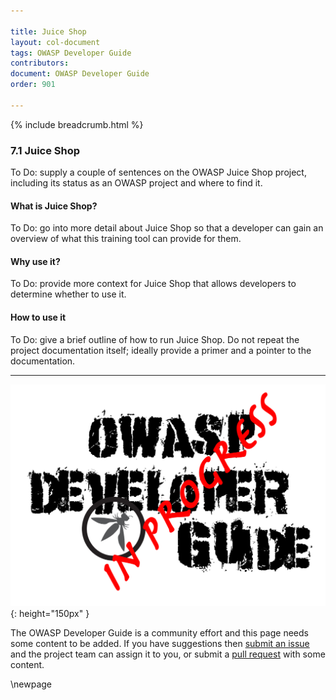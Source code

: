 ```yaml
---

title: Juice Shop
layout: col-document
tags: OWASP Developer Guide
contributors:
document: OWASP Developer Guide
order: 901

---
```


{% include breadcrumb.html %}

### 7.1 Juice Shop

To Do: supply a couple of sentences on the OWASP Juice Shop project,
including its status as an OWASP project and where to find it.

#### What is Juice Shop?

To Do: go into more detail about Juice Shop so that a developer
can gain an overview of what this training tool can provide for them.

#### Why use it?

To Do: provide more context for Juice Shop that allows developers to determine whether to use it.

#### How to use it

To Do: give a brief outline of how to run Juice Shop.
Do not repeat the project documentation itself; ideally provide a primer and a pointer to the documentation.

----

![Developer Guide](../assets/images/dg_wip.png "OWASP Developer Guide"){: height="150px" }

The OWASP Developer Guide is a community effort and this page needs some content to be added.
If you have suggestions then [submit an issue][issue0901] and the project team can assign it to you,
or submit a [pull request][pr] with some content.

[issue0901]: https://github.com/OWASP/www-project-developer-guide/issues/new?labels=enhancement&template=request.md&title=Update:%2009-training-education/01-juice-shop
[pr]: https://github.com/OWASP/www-project-developer-guide/pulls

\newpage
